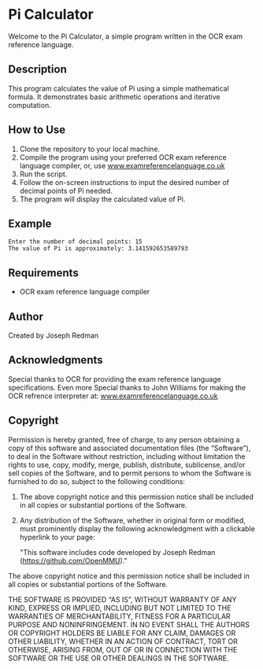 # Pi Calculator

Welcome to the Pi Calculator, a simple program written in the OCR exam reference language.

## Description

This program calculates the value of Pi using a simple mathematical formula. It demonstrates basic arithmetic operations and iterative computation.

## How to Use

1. Clone the repository to your local machine.
2. Compile the program using your preferred OCR exam reference language compiler, or, use www.examreferencelanguage.co.uk
3. Run the script.
4. Follow the on-screen instructions to input the desired number of decimal points of Pi needed.
5. The program will display the calculated value of Pi.

## Example

```plaintext
Enter the number of decimal points: 15
The value of Pi is approximately: 3.141592653589793
```

## Requirements

- OCR exam reference language compiler


## Author

Created by Joseph Redman
## Acknowledgments

Special thanks to OCR for providing the exam reference language specifications.
Even more Special thanks to John Williams for making the OCR refrence interpreter at: www.examreferencelanguage.co.uk

## Copyright

Permission is hereby granted, free of charge, to any person obtaining a copy of this software and associated documentation files (the “Software”), to deal in the Software without restriction, including without limitation the rights to use, copy, modify, merge, publish, distribute, sublicense, and/or sell copies of the Software, and to permit persons to whom the Software is furnished to do so, subject to the following conditions:

1. The above copyright notice and this permission notice shall be included in all copies or substantial portions of the Software.

2. Any distribution of the Software, whether in original form or modified, must prominently display the following acknowledgment with a clickable hyperlink to your page:

   "This software includes code developed by Joseph Redman (https://github.com/OpenMMU)."

The above copyright notice and this permission notice shall be included in all copies or substantial portions of the Software.

THE SOFTWARE IS PROVIDED “AS IS”, WITHOUT WARRANTY OF ANY KIND, EXPRESS OR IMPLIED, INCLUDING BUT NOT LIMITED TO THE WARRANTIES OF MERCHANTABILITY, FITNESS FOR A PARTICULAR PURPOSE AND NONINFRINGEMENT. IN NO EVENT SHALL THE AUTHORS OR COPYRIGHT HOLDERS BE LIABLE FOR ANY CLAIM, DAMAGES OR OTHER LIABILITY, WHETHER IN AN ACTION OF CONTRACT, TORT OR OTHERWISE, ARISING FROM, OUT OF OR IN CONNECTION WITH THE SOFTWARE OR THE USE OR OTHER DEALINGS IN THE SOFTWARE.


